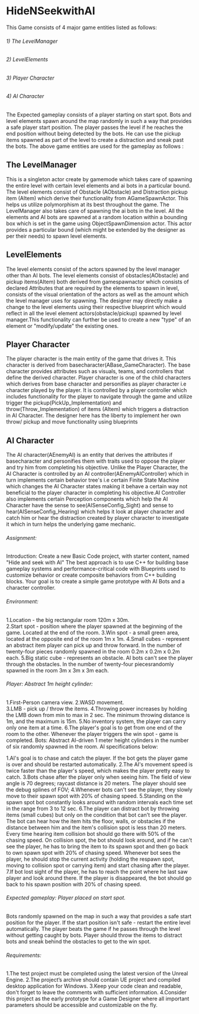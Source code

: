 # HideNSeekwithAI

This Game consists of 4 major game entities listed as follows:

###### 1) The LevelManager 
###### 2) LevelElements
###### 3) Player Character 
###### 4) AI Character

The Expected gameplay consists of a player starting on start spot. Bots and level elements spawn around the map randomly in such a way that provides a safe player start position.
The player passes the level if he reaches the end position without being detected by the bots. He can use the pickup items spawned as part of the level to create a distraction and
sneak past the bots. The above game entities are used for the gameplay as follows :

## The LevelManager 
This is a singleton actor create by gamemode which takes care of spawning the entire level with certain level elements and ai bots in a particular bound. The level elements
consist of Obstacle (AObstacle) and Distraction pickup item (AItem) which derive their functionality from AGameSpawnActor. This helps us utilize polymorphism at its best throughout the game. The LevelManager also takes care of spawning the ai bots in the level. All the elements and AI bots are spawned at a random location within a bounding box
which is set in the game using ObjectSpawnDimension actor. This actor provides a particular bound (which might be extended by the designer as per their needs) to spawn
level elements.

## LevelElements
The level elements consist of the actors spawned by the level manager other than AI bots. The level elements consist of obstacles(AObstacle) and pickup items(AItem) both derived from
gamespawnactor which consists of declared Attributes that are required by the elements to spawn in level, consists of the visual orientation of the actors as well as the amount which the level manager uses for spawning. The designer may directly make a change to the level elements using their respective blueprint which would reflect in all the level element actors(obstacle/pickup) spawned by level manager.This functionality can further be used to create a new "type" of an element or "modify/update" the existing ones.

## Player Character 
The player character is the main entity of the game that drives it. This character is derived from basecharacter(ABase_GameCharacter). The base character provides attributes
such as visuals, teams, and controllers that define the derived character. Player character is one of the child characters which derives from base character and personifies as player character i.e character played by the player. It is controlled by a player controller which includes functionality for the player to navigate through the game
and utilize trigger the pickup(PickUp_Implementation) and throw(Throw_Implementation) of items (AItem) which triggers a distraction in AI Character. The designer here has the
liberty to implement her own throw/ pickup and move functionality using blueprints

## AI Character
The AI character(AEnemyAI) is an entity that derives the attributes if basecharacter and personifies them with traits used to oppose the player and try him from completing his
objective. Unlike the Player Character, the AI Character is controlled by an AI controller(AEnemyAIController) which in turn implements certain behavior tree's i.e certain 
Finite State Machine which changes the AI Character states making it behave a certain way not beneficial to the player character in completing his objective.AI Controller also
implements certain Perception components which help the AI Character have the sense to see(AISenseConfig_Sight) and sense to hear(AISenseConfig_Hearing) which helps it look at
player character and catch him or hear the distraction created by player character to investigate it which in turn helps the underlying game mechanic. 

###### Assignment:
Introduction: Create a new Basic Code project, with starter content, named "Hide and seek with AI" The best approach is to use C++ for building base gameplay systems and performance-critical code with Blueprints used to customize behavior or create composite behaviors from C++ building blocks. Your goal is to create a simple game prototype with AI Bots and a character controller.  

###### Environment: 
1.Location - the big rectangular room 120m x 30m.  
2.Start spot - position where the player spawned at the beginning of the game. Located at the end of the room.
3.Win spot - a small green area, located at the opposite end of the room 1m x 1m. 
4.Small cubes - represent an abstract item player can pick up and throw forward. In the number of twenty-four pieces ​randomly spawned in the room 0.2m x 0.2m x 0.2m each. 5.Big static cube - represents an obstacle. AI bots can't see the player through the obstacles. In the number of twenty-four pieces ​randomly spawned in the room 3m x 3m x 3m each.   

###### Player: Abstract 1m height cylinder: 
1.First-Person camera view.
2.WASD movement.  
3.LMB - pick up / throw the items. 
4.Throwing power increases by holding the LMB down from min to max in 2 sec. The minimum throwing distance is 1m, and the maximum is 15m. 
5.No inventory system, the player can carry only one item at a time.
6.The player's goal is to get from one end of the room to the other. Whenever the player triggers the win spot - game is completed.  Bots: Abstract AI-driven 1 meter height cylinders in the number of six randomly spawned in the room. AI specifications below:  

1.AI's goal is to chase and catch the player. If the bot gets the player game is over and should be restarted automatically.
2.The AI's movement speed is twice faster than the player's speed, which makes the player pretty easy to catch. 
3.Bots chase after the player only when seeing him. The field of view angle is 70 degrees; raycast distance is 20 meters. The player should see the debug splines of FOV; 4.Whenever bots can't see the player, they slowly move to their spawn spot with 20% of chasing speed. 
5.Standing on the spawn spot bot constantly looks around with random intervals each time set in the range from 3 to 12 sec.
6.The player can distract bot by throwing items (small cubes) but only on the condition that bot can't see the player. The bot can hear how the item hits the floor, walls, or obstacles if the distance between him and the item's collision spot is less than 20 meters. Every time hearing item collision bot should go there with 50% of the chasing speed. On collision spot, the bot should look around, and if he can't see the player, he has to bring the item to its spawn spot and then go back to own spawn spot with 20% of chasing speed. Whenever bot sees the player, he should stop the current activity (holding the respawn spot, moving to collision spot or carrying item) and start chasing after the player. 
7.If bot lost sight of the player, he has to reach the point where he last saw player and look around there. If the player is disappeared, the bot should go back to his spawn position with 20% of chasing speed. 

###### Expected gameplay: Player placed on start spot.
Bots randomly spawned on the map in such a way that provides a safe start position for the player. If the start position isn't safe - restart the entire level automatically.  The player beats the game if he passes through the level without getting caught by bots. Player should throw the items to distract bots and sneak behind the obstacles to get to the win spot.  

###### Requirements:  
1.The test project must be completed using the latest version of the Unreal Engine.
2.The project’s archive should contain UE project and compiled desktop application for Windows.
3.Keep your code clean and readable, don't forget to leave the comments with sufficient information.
4.Consider this project as the early prototype for a Game Designer where all important parameters should be accessible and customizable on the fly.
